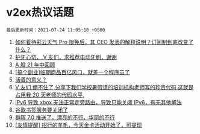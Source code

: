 # v2ex热议话题

`最后更新时间：2021-07-24 11:05:18 +0800`

1. [如何看待彩云天气 Pro 限免后，其 CEO 发表的解释说明？订阅制到底改变了什么？](https://www.v2ex.com/t/791275)
1. [护牙心切， V 友们，求推荐电动牙刷，谢谢](https://www.v2ex.com/t/791259)
1. [A 股 21 年中回顾](https://www.v2ex.com/t/791271)
1. [[搞个副业]临期商品百亿风口，就差一个程序员了](https://www.v2ex.com/t/791325)
1. [活着的意义？](https://www.v2ex.com/t/791293)
1. [V 友们,绷不住了,分享下我们学校暑假请的培训机构老师写的珍贵代码,这就是占用我 20 天老师的代码水平,](https://www.v2ex.com/t/791348)
1. [IPv6 导致 xbox 无法正常走旁路由，导致只能关闭 IPv6，有无其他解法](https://www.v2ex.com/t/791295)
1. [谷歌书签服务要关闭了](https://www.v2ex.com/t/791286)
1. [群晖 7.0 推送了，漂亮的不行，华丽的不行](https://www.v2ex.com/t/791375)
1. [[友情提醒] 招行的羊毛，今天金卡活动开始了，可提现](https://www.v2ex.com/t/791308)

